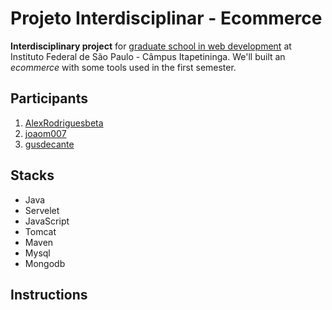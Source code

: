 # Projeto Interdisciplinar - Ecommerce

**Interdisciplinary project** for [graduate school in web development]((https://itp.ifsp.edu.br/index.php/pos-graduacao/2-uncategorised/108-espweb)) at Instituto Federal de São Paulo - Câmpus Itapetininga. We'll built an *ecommerce* with some tools used in the first semester.

>

## Participants

1. [AlexRodriguesbeta](https://github.com/AlexRodriguesbeta)
2. [joaom007](https://github.com/joaom007)
3. [gusdecante](https://github.com/gusdecante)

>

## Stacks

* Java
* Servelet
* JavaScript
* Tomcat
* Maven
* Mysql
* Mongodb

>

## Instructions
